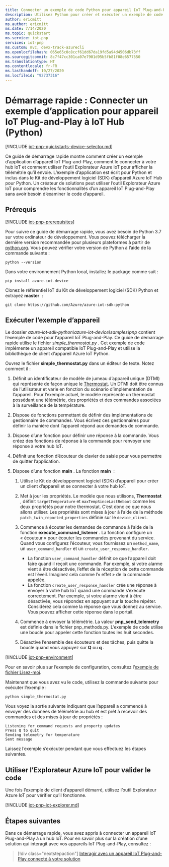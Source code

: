 ```yaml
---
title: Connecter un exemple de code Python pour appareil IoT Plug-and-Play à Azure IoT Hub | Microsoft Docs
description: Utilisez Python pour créer et exécuter un exemple de code pour appareil IoT Plug-and-Play, qui se connecte à un hub IoT. Utilisez l’outil Azure IoT Explorer pour afficher les informations envoyées par l’appareil au hub.
author: ericmitt
ms.author: ericmitt
ms.date: 7/14/2020
ms.topic: quickstart
ms.service: iot-pnp
services: iot-pnp
ms.custom: mvc, devx-track-azurecli
ms.openlocfilehash: 065e65c0c8ccf61dd67da19fd5a94d4506db73ff
ms.sourcegitcommit: 8c7f47cc301ca07e7901d95b5fb81f08e6577550
ms.translationtype: HT
ms.contentlocale: fr-FR
ms.lasthandoff: 10/27/2020
ms.locfileid: "92737316"
---
```

# <a name="quickstart-connect-a-sample-iot-plug-and-play-device-application-to-iot-hub-python"></a>Démarrage rapide : Connecter un exemple d’application pour appareil IoT Plug-and-Play à IoT Hub (Python)

[!INCLUDE [iot-pnp-quickstarts-device-selector.md](../../includes/iot-pnp-quickstarts-device-selector.md)]

Ce guide de démarrage rapide montre comment créer un exemple d’application d’appareil IoT Plug-and-Play, comment le connecter à votre hub IoT et comment utiliser l’outil Explorateur Azure IoT pour afficher la télémétrie qu’il envoie. L’exemple d’application est écrit pour Python et inclus dans le Kit de développement logiciel (SDK) d’appareil Azure IoT Hub pour Python. Un créateur de solutions peut utiliser l’outil Explorateur Azure IoT pour comprendre les fonctionnalités d’un appareil IoT Plug-and-Play sans avoir besoin d’examiner le code d’appareil.

## <a name="prerequisites"></a>Prérequis

[!INCLUDE [iot-pnp-prerequisites](../../includes/iot-pnp-prerequisites.md)]

Pour suivre ce guide de démarrage rapide, vous avez besoin de Python 3.7 sur votre ordinateur de développement. Vous pouvez télécharger la dernière version recommandée pour plusieurs plateformes à partir de [python.org](https://www.python.org/). Vous pouvez vérifier votre version de Python à l’aide de la commande suivante :  

```cmd/sh
python --version
```

Dans votre environnement Python local, installez le package comme suit :

```cmd/sh
pip install azure-iot-device
```

Clonez le référentiel IoT du Kit de développement logiciel (SDK) Python et extrayez **master**  :

```cmd/sh
git clone https://github.com/Azure/azure-iot-sdk-python
```

## <a name="run-the-sample-device"></a>Exécuter l’exemple d’appareil

Le dossier *azure-iot-sdk-python\azure-iot-device\samples\pnp* contient l’exemple de code pour l’appareil IoT Plug-and-Play. Ce guide de démarrage rapide utilise le fichier *simple_thermostat.py* . Cet exemple de code implémente un appareil compatible IoT Plug-and-Play et utilise la bibliothèque de client d’appareil Azure IoT Python.

Ouvrez le fichier **simple_thermostat.py** dans un éditeur de texte. Notez comment il :

1. Définit un identificateur de modèle de jumeau d’appareil unique (DTMI) qui représente de façon unique le [Thermostat](https://github.com/Azure/opendigitaltwins-dtdl/blob/master/DTDL/v2/samples/Thermostat.json). Un DTMI doit être connus de l’utilisateur et varie en fonction du scénario d’implémentation de l’appareil. Pour l’exemple actuel, le modèle représente un thermostat possédant une télémétrie, des propriétés et des commandes associées à la surveillance de la température.

1. Dispose de fonctions permettant de définir des implémentations de gestionnaire de commandes. Vous écrivez ces gestionnaires pour définir la manière dont l’appareil répond aux demandes de commande.

1. Dispose d’une fonction pour définir une réponse à la commande. Vous créez des fonctions de réponse à la commande pour renvoyer une réponse à votre hub IoT.

1. Définit une fonction d’écouteur de clavier de saisie pour vous permettre de quitter l’application.

1. Dispose d’une fonction **main** . La fonction **main**  :

    1. Utilise le Kit de développement logiciel (SDK) d’appareil pour créer un client d’appareil et se connecter à votre hub IoT.

    1. Met à jour les propriétés. Le modèle que nous utilisons, **Thermostat** , définit `targetTemperature` et `maxTempSinceLastReboot` comme les deux propriétés pour notre thermostat. C’est donc ce que nous allons utiliser. Les propriétés sont mises à jour à l’aide de la méthode `patch_twin_reported_properties` définie sur le `device_client`.

    1. Commence à écouter les demandes de commande à l’aide de la fonction **execute_command_listener** . La fonction configure un « écouteur » pour écouter les commandes provenant du service. Quand vous configurez l’écouteur, vous fournissez un `method_name`, un `user_command_handler` et un `create_user_response_handler`.
        - La fonction `user_command_handler` définit ce que l’appareil doit faire quand il reçoit une commande. Par exemple, si votre alarme vient à être désactivée, l’effet de la réception de cette commande est l’éveil. Imaginez cela comme l’« effet » de la commande appelée.
        - La fonction `create_user_response_handler` crée une réponse à envoyer à votre hub IoT quand une commande s’exécute correctement. Par exemple, si votre alarme vient à être désactivée, vous répondez en appuyant sur la touche répéter. Considérez cela comme la réponse que vous donnez au service. Vous pouvez afficher cette réponse dans le portail.

    1. Commence à envoyer la télémétrie. La valeur **pnp_send_telemetry** est définie dans le fichier pnp_methods.py. L’exemple de code utilise une boucle pour appeler cette fonction toutes les huit secondes.

    1. Désactive l’ensemble des écouteurs et des tâches, puis quitte la boucle quand vous appuyez sur **Q** ou **q** .

[!INCLUDE [iot-pnp-environment](../../includes/iot-pnp-environment.md)]

Pour en savoir plus sur l’exemple de configuration, consultez l’[exemple de fichier Lisez-moi](https://github.com/Azure/azure-iot-sdk-python/blob/master/azure-iot-device/samples/pnp/README.md).

Maintenant que vous avez vu le code, utilisez la commande suivante pour exécuter l’exemple :

```cmd/sh
python simple_thermostat.py
```

Vous voyez la sortie suivante indiquant que l’appareil a commencé à envoyer des données de télémétrie au hub et est prêt à recevoir des commandes et des mises à jour de propriétés :

```cmd/sh
Listening for command requests and property updates
Press Q to quit
Sending telemetry for temperature
Sent message
```

Laissez l’exemple s’exécuter pendant que vous effectuez les étapes suivantes.

## <a name="use-azure-iot-explorer-to-validate-the-code"></a>Utiliser l’Explorateur Azure IoT pour valider le code

Une fois l’exemple de client d’appareil démarré, utilisez l’outil Explorateur Azure IoT pour vérifier qu’il fonctionne.

[!INCLUDE [iot-pnp-iot-explorer.md](../../includes/iot-pnp-iot-explorer.md)]

## <a name="next-steps"></a>Étapes suivantes

Dans ce démarrage rapide, vous avez appris à connecter un appareil IoT Plug-and-Play à un hub IoT. Pour en savoir plus sur la création d’une solution qui interagit avec vos appareils IoT Plug-and-Play, consultez :

> [!div class="nextstepaction"]
> [Interagir avec un appareil IoT Plug-and-Play connecté à votre solution](quickstart-service-python.md)
